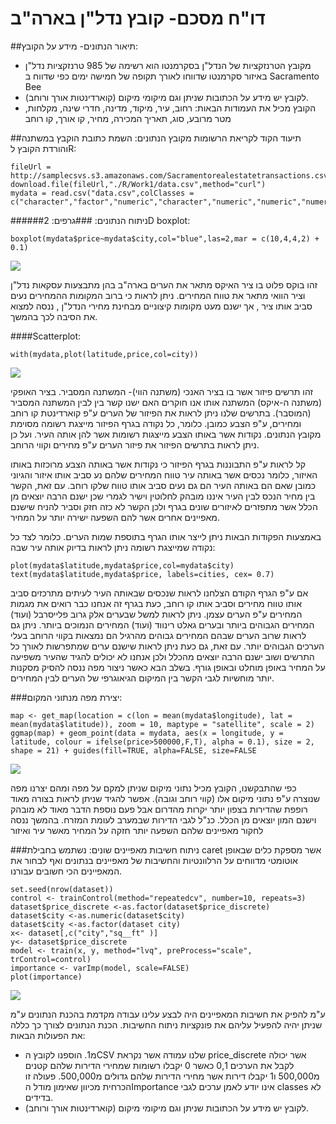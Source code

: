 # דו"ח מסכם- קובץ נדל"ן בארה"ב

##תיאור הנתונים- מידע על הקובץ:
* מקובץ הטרנזקציות של הנדל"ן בסקרמנטו הוא רשימה של 985 טרנזקציות נדל"ן באיזור סקרמנטו שדווחו לאורך תקופה של חמישה ימים כפי שדווח ב Sacramento Bee
* לקובץ יש מידע על הכתובות שניתן וגם מיקומי מיקום (קוארדינטות אורך ורוחב).
* הקובץ מכיל את העמודות הבאות:
רחוב, עיר, מיקוד, מדינה, חדרי שינה, מקלחות, מטר מרובע, סוג, תאריך המכירה, מחיר, קו אורך, קו רוחב

##תיעוד הקוד לקריאת הרשומות מקובץ הנתונים:
השמת כתובת הוקבץ במשתנה והורדת הקובץ לR:
```{r}
fileUrl = http://samplecsvs.s3.amazonaws.com/Sacramentorealestatetransactions.csv 
download.file(fileUrl,"./R/Work1/data.csv",method="curl")
mydata = read.csv("data.csv",colClasses = c("character","factor","numeric","character","numeric","numeric","numeric","character","character","numeric","numeric","numeric"))
```

##ניתוח הנתונים:
###גרפים:
####2D boxplot:
```{r}
boxplot(mydata$price~mydata$city,col="blue",las=2,mar = c(10,4,4,2) + 0.1)
```
![](https://cloud.githubusercontent.com/assets/17852872/14242690/0dc4a75e-fa5a-11e5-81e7-a87f9255ea31.png)

זהו בוקס פלוט בו ציר האיקס מתאר את הערים בארה"ב בהן מתבצעות עסקאות נדל"ן  וציר הוואי מתאר את טווח המחירים. ניתן לראות כי ברוב המקומות ההמחירים נעים סביב אותו ציר , אך ישנם מעט מקומות קיצוניים מבחינת מחירי הנדל"ן , ננסה למצוא את הסיבה לכך בהמשך.

####Scatterplot:
```{r}
with(mydata,plot(latitude,price,col=city))
```
![](https://cloud.githubusercontent.com/assets/17852872/14242801/ad454644-fa5a-11e5-830f-ddbe2234e428.jpg)

זהו תרשים פיזור אשר  בו בציר האנכי (משתנה הווי)- המשתנה המסביר. 
בציר האופקי (משתנה ה-איקס) המשתנה אותו אנו חוקרים האם ישנו קשר בין לבין המשתנה המסביר (המוסבר).
בתרשים שלנו ניתן לראות את הפיזור של הערים ע"פ קוארדינטת קו רוחב ומחירים, ע"פ הצבע כמובן.
כלומר, כל נקודה בגרף הפיזור מייצגת רשומה מסוימת מקובץ הנתונים. נקודות אשר באותו הצבע מייצגות רשומות אשר להן אותה העיר. ועל כן ניתן לראות בתרשים הפיזור את פיזור הערים ע"פ מחירים וקווי הרוחב.

קל לראות ע"פ התבוננות בגרף הפיזור כי נקודות אשר באותה הצבע מרוכזות באותו האיזור, כלומר נכסים אשר באותה עיר טווח המחירים שלהם נע סביב אותו איזור והגיוני כמובן שאם הם באותה העיר הם גם נעים סביב אותו טווח שלקו רוחב.
עם זאת, הקשר בין מחיר הנכס לבין העיר איננו מובהק לחלוטין וישיר לגמרי שכן ישנם הרבה יוצאים מן הכלל אשר מתפזרים לאיזורים שונים בגרף ולכן הקשר לא כזה חזק וסביר להניח שישנם מאפיינים אחרים אשר להם השפעה ישירה יותר על המחיר.


באמצעות הפקודות הבאות ניתן לייצר אותו הגרף בתוספת שמות הערים. כלומר לצד כל נקודה שמייצגת רשומה ניתן לראות בדיוק אותה עיר שבה:
```{r}
plot(mydata$latitude,mydata$price,col=mydata$city) 
text(mydata$latitude,mydata$price, labels=cities, cex= 0.7)
```
אם ע"פ הגרף הקודם הצלחנו לראות שנכסים שבאותה העיר לעיתים מתרכזים סביב אותו טווח מחירים וסביב אותו קו רוחב, כעת בגרף זה אנחנו כבר רואים את מגמות המחירים ע"פ הערים עצמן. ניתן לראות למשל שבערים אלק גרוב פלייסרבל (ועוד) המחירים הגבוהים ביותר ובערים  גאלט רינווד (ועוד) המחירים הנמוכים ביותר.
ניתן גם לראות שרוב הערים שבהם המחירים גבוהים מהרגיל הם נמצאות בקווי הרוחב בעלי הערכים הגבוהים יותר. עם זאת, גם כעת ניתן לראות שישנם ערים שמתפרשות לאורך כל התרשים ושוב ישנם הרבה יוצאים מהכלל ולכן אנחנו לא יכולים להגיד שהעיר משפיעה על המחיר באופן מוחלט ובאופן גורף. 
בשלב הבא כאשר ניצור מפה ננסה להסיק מסקנות יותר מוחשיות לגבי הקשר בין המיקום הגיאוגרפי של הערים לבין המחירים.

###יצירת מפה מנתוני המקום:
```{r}
map <- get_map(location = c(lon = mean(mydata$longitude), lat = mean(mydata$latitude)), zoom = 10, maptype = "satellite", scale = 2)
ggmap(map) + geom_point(data = mydata, aes(x = longitude, y = latitude, colour = ifelse(price>500000,F,T), alpha = 0.1), size = 2, shape = 21) + guides(fill=TRUE, alpha=FALSE, size=FALSE
```
![](https://cloud.githubusercontent.com/assets/17852872/14242799/ad44811e-fa5a-11e5-8e2a-6eec5d036965.jpg)

כפי שהתבקשנו, הקובץ מכיל נתוני מיקום שניתן למקם על מפה ומהם יצרנו מפה שנוצרה ע"פ נתוני מיקום אלו (קווי רוחב וגובה). אפשר להגיד שניתן לראות בצורה מאוד רופפת שהדירות בצפון יותר יקרות מהדרום אבל פעם נוספת הדבר מאוד לא מובהק וישנם המון יוצאים מן הכלל. כנ"ל לגבי הדירות שבמערב לעומת המזרח. בהמשך ננסה לחקור מאפיינים שלהם השפעה יותר חזקה על המחיר מאשר עיר ואיזור

###ניתוח חשיבות מאפיינים שונים:
נשתמש בחבילת caret אשר מספקת כלים שבאופן אוטומטי מדווחים על הרלוונטיות והחשיבות של מאפיינים  בנתונים ואף לבחור את המאפיינים הכי חשובים עבורנו.
```{r}
set.seed(nrow(dataset))
control <- trainControl(method="repeatedcv", number=10, repeats=3)
dataset$price_discrete <-as.factor(dataset$price_discrete)
dataset$city <-as.numeric(dataset$city)
dataset$city <-as.factor(dataset city)
x<- dataset[,c("city","sq__ft" )]
y<- dataset$price_discrete
model <- train(x, y, method="lvq", preProcess="scale", trControl=control)
importance <- varImp(model, scale=FALSE)
plot(importance)
```

![](https://cloud.githubusercontent.com/assets/17852872/14242800/ad44a8ba-fa5a-11e5-9b4a-97a68dbd6b23.png)

ע"מ להפיק את חשיבות המאפיינים היה לבצע עלינו עבודה מקדמת בהכנת הנתונים ע"מ שניתן יהיה להפעיל עליהם את פונקציות ניתוח החשיבות.
הכנת הנתונים לצורך כך כללה את הפעולות הבאות:

* מ1.	הוספנו לקובץ הCSV שלנו עמודה אשר נקראת price_discrete אשר יכולה לקבל את הערכים 0,1 כאשר 0 יקבלו רשומות שמחירי הדירות שלהם קטנים מ500,000 ו1 יקבלו דירות אשר מחירי הדירות שלהם גדולים מ500,000. פעולה זו הכרחית מכיוון שאימון מודל הImportance אינו יודע לאמן ערכים לגבי classes לא בדידים.
* לקובץ יש מידע על הכתובות שניתן וגם מיקומי מיקום (קוארדינטות אורך ורוחב).
